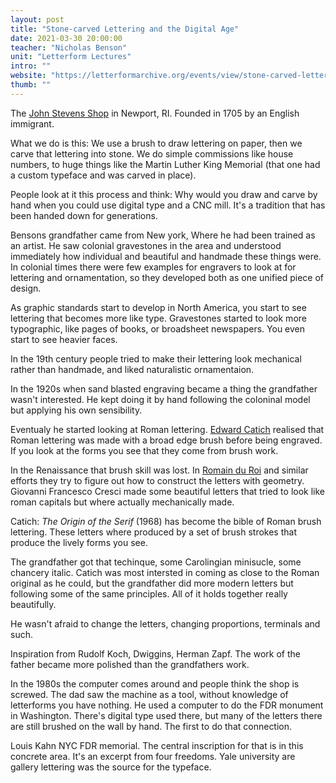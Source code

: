 ```yaml
---
layout: post
title: "Stone-carved Lettering and the Digital Age"
date: 2021-03-30 20:00:00
teacher: "Nicholas Benson"
unit: "Letterform Lectures"
intro: ""
website: "https://letterformarchive.org/events/view/stone-carved-lettering-and-the-digital-age"
thumb: ""
---
```


The [John Stevens Shop](https://www.johnstevensshop.com/) in Newport, RI. Founded in 1705 by an English immigrant.

What we do is this: We use a brush to draw lettering on paper, then we carve that lettering into stone. We do simple commissions like house numbers, to huge things like the Martin Luther King Memorial (that one had a custom typeface and was carved in place).

People look at it this process and think: Why would you draw and carve by hand when you could use digital type and a CNC mill. It's a tradition that has been handed down for generations.

Bensons grandfather came from New york, Where he had been trained as an artist. He saw colonial gravestones in the area and understood immediately how individual and beautiful and handmade these things were. In colonial times there were few examples for engravers to look at for lettering and ornamentation, so they developed both as one unified piece of design.

As graphic standards start to develop in North America, you start to see lettering that becomes more like type. Gravestones started to look more typographic, like pages of books, or broadsheet newspapers. You even start to see heavier faces.

In the 19th century people tried to make their lettering look mechanical rather than handmade, and liked naturalistic ornamentaion.

In the 1920s when sand blasted engraving became a thing the grandfather wasn't interested. He kept doing it by hand following the coloninal model but applying his own sensibility.

Eventualy he started looking at Roman lettering. [Edward Catich](https://en.wikipedia.org/wiki/Edward_Catich) realised that Roman lettering was made with a broad edge brush before being engraved. If you look at the forms you see that they come from brush work.

In the Renaissance that brush skill was lost. In [Romain du Roi](http://www.riccardolocco.com/img/romain_du_R_Olocco_slide_12.2013.pdf) and similar efforts they try to figure out how to construct the letters with geometry. Giovanni Francesco Cresci made some beautiful letters that tried to look like roman capitals but where actually mechanically made.

Catich: *The Origin of the Serif* (1968) has become the bible of Roman brush lettering. These letters where produced by a set of brush strokes that produce the lively forms you see.

The grandfather got that techinque, some Carolingian minisucle, some chancery italic. Catich was most intersted in coming as close to the Roman original as he could, but the grandfather did more modern letters but following some of the same principles. All of it holds together really beautifully.

He wasn't afraid to change the letters, changing proportions, terminals and such.

Inspiration from Rudolf Koch, Dwiggins, Herman Zapf. The work of the father became more polished than the grandfathers work.

In the 1980s the computer comes around and people think the shop is screwed. The dad saw the machine as a tool, without knowledge of letterforms you have nothing. He used a computer to do the FDR monument in Washington. There's digital type used there, but many of the letters there are still brushed on the wall by hand. The first to do that connection.

Louis Kahn NYC FDR memorial. The central inscription for that is in this concrete area. It's an excerpt from four freedoms. Yale university are gallery lettering was the source for the typeface. 